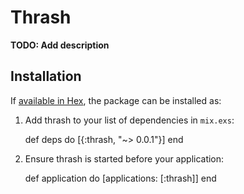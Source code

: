 # Thrash

**TODO: Add description**

## Installation

If [available in Hex](https://hex.pm/docs/publish), the package can be installed as:

  1. Add thrash to your list of dependencies in `mix.exs`:

        def deps do
          [{:thrash, "~> 0.0.1"}]
        end

  2. Ensure thrash is started before your application:

        def application do
          [applications: [:thrash]]
        end

